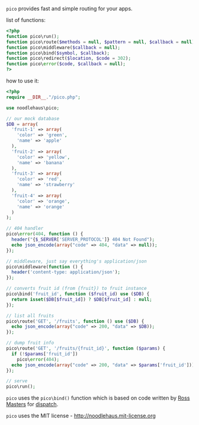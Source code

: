 `pico` provides fast and simple routing for your apps.

list of functions:

```php
<?php
function pico\run();
function pico\route($methods = null, $pattern = null, $callback = null);
function pico\middleware($callback = null);
function pico\bind($symbol, $callback);
function pico\redirect($location, $code = 302);
function pico\error($code, $callback = null);
?>
```

how to use it:

```php
<?php
require __DIR__."/pico.php";

use noodlehaus\pico;

// our mock database
$DB = array(
  'fruit-1' => array(
    'color' => 'green',
    'name' => 'apple'
  ),
  'fruit-2' => array(
    'color' => 'yellow',
    'name' => 'banana'
  ),
  'fruit-3' => array(
    'color' => 'red',
    'name' => 'strawberry'
  ),
  'fruit-4' => array(
    'color' => 'orange',
    'name' => 'orange'
  )
);

// 404 handler
pico\error(404, function () {
  header("{$_SERVER['SERVER_PROTOCOL']} 404 Not Found");
  echo json_encode(array("code" => 404, "data" => null));
});

// middleware, just say everything's application/json
pico\middleware(function () {
  header('content-type: application/json');
});

// converts fruit id (from {fruit}) to fruit instance
pico\bind('fruit_id', function ($fruit_id) use ($DB) {
  return isset($DB[$fruit_id]) ? $DB[$fruit_id] : null;
});

// list all fruits
pico\route('GET', '/fruits', function () use ($DB) {
  echo json_encode(array("code" => 200, "data" => $DB));
});

// dump fruit info
pico\route('GET', '/fruits/{fruit_id}', function ($params) {
  if (!$params['fruit_id'])
    pico\error(404);
  echo json_encode(array("code" => 200, "data" => $params['fruit_id']));
});

// serve
pico\run();
```

`pico` uses the `pico\bind()` function which is based on code written by
[Ross Masters](http://github.com/rmasters) for
[dispatch](http://github.com/noodlehaus/dispatch).

`pico` uses the MIT license - <http://noodlehaus.mit-license.org>
